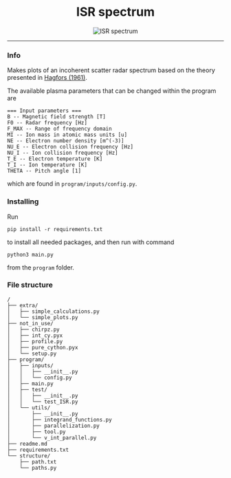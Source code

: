 <h1 align="center">ISR spectrum</h1>
<div align="center">

![ISR spectrum](https://github.com/engeir/code-for-master/workflows/ISR%20spectrum/badge.svg)

</div>

---

### Info
Makes plots of an incoherent scatter radar spectrum based on the theory presented in [Hagfors (1961)](https://agupubs.onlinelibrary.wiley.com/doi/epdf/10.1029/JZ066i006p01699).

The available plasma parameters that can be changed within the program are
```
=== Input parameters ===
B -- Magnetic field strength [T]
F0 -- Radar frequency [Hz]
F_MAX -- Range of frequency domain
MI -- Ion mass in atomic mass units [u]
NE -- Electron number density [m^(-3)]
NU_E -- Electron collision frequency [Hz]
NU_I -- Ion collision frequency [Hz]
T_E -- Electron temperature [K]
T_I -- Ion temperature [K]
THETA -- Pitch angle [1]
```
which are found in `program/inputs/config.py`.

### Installing
Run
```
pip install -r requirements.txt
```
to install all needed packages, and then run with command
```
python3 main.py
```
from the `program` folder.

### File structure
```
/
├── extra/
│   ├── simple_calculations.py
│   └── simple_plots.py
├── not_in_use/
│   ├── chirpz.py
│   ├── int_cy.pyx
│   ├── profile.py
│   ├── pure_cython.pyx
│   └── setup.py
├── program/
│   ├── inputs/
│   │   ├── __init__.py
│   │   └── config.py
│   ├── main.py
│   ├── test/
│   │   ├── __init__.py
│   │   └── test_ISR.py
│   └── utils/
│       ├── __init__.py
│       ├── integrand_functions.py
│       ├── parallelization.py
│       ├── tool.py
│       └── v_int_parallel.py
├── readme.md
├── requirements.txt
└── structure/
    ├── path.txt
    └── paths.py
```
